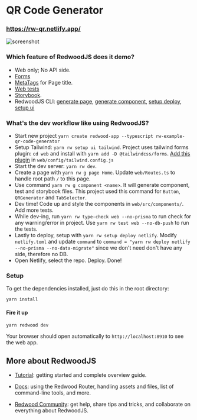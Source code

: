 # QR Code Generator
### https://rw-qr.netlify.app/
![screenshot](https://user-images.githubusercontent.com/2629902/156913974-4e2ed993-46c5-4371-ae59-5e0c004c6f02.png)

### Which feature of RedwoodJS does it demo?
- Web only; No API side.
- [Forms](https://redwoodjs.com/docs/forms)
- [MetaTags](https://redwoodjs.com/docs/seo-head#setting-meta-tags-open-graph-directives) for Page title.
- [Web tests](https://redwoodjs.com/docs/testing#testing-components)
- [Storybook](https://redwoodjs.com/docs/storybook).
- RedwoodJS CLI: [generate page](https://redwoodjs.com/docs/cli-commands#generate-alias-g), [generate component](https://redwoodjs.com/docs/cli-commands#generate-component), [setup deploy](https://redwoodjs.com/docs/cli-commands#setup-deploy-config), [setup ui](https://redwoodjs.com/docs/cli-commands#setup-ui)

### What's the dev workflow like using RedwoodJS?
- Start new project `yarn create redwood-app --typescript rw-example-qr-code-generator`
- Setup Tailwind: `yarn rw setup ui tailwind`. Project uses tailwind forms plugin: `cd web`  and install with `yarn add -D @tailwindcss/forms`. [Add this plugin](https://github.com/callingmedic911/rw-example-qr-code-generator/commit/392b3ace5f41202ce44db7fcb5513bcbbdb0c91c) in `web/config/tailwind.config.js`
- Start the dev server: `yarn rw dev`.
- Create a page with `yarn rw g page Home`. Update `web/Routes.ts` to handle root path `/` to this page.
- Use command `yarn rw g component <name>`. It will generate component, test and storybook files. This project used this command for `Button`, `QRGenerator` and `TabSelector`. 
- Dev time! Code up and style the components in `web/src/components/`. Add more tests.
- While dev-ing, run `yarn rw type-check web --no-prisma` to run check for any warning/error in project. Use `yarn rw test web --no-db-push` to run the tests. 
- Lastly to deploy, setup with `yarn rw setup deploy netlify`. Modify `netlify.toml` and update `command`  to `command = "yarn rw deploy netlify --no-prisma --no-data-migrate"` since we don't need don't have any side, therefore no DB.
- Open Netlify, select the repo. Deploy. Done!

### Setup

To get the dependencies installed, just do this in the root directory:

```terminal
yarn install
```
#### Fire it up

```terminal
yarn redwood dev
```

Your browser should open automatically to `http://localhost:8910` to see the web app. 

## More about RedwoodJS

- [Tutorial](https://redwoodjs.com/tutorial/welcome-to-redwood): getting started and complete overview guide.

- [Docs](https://redwoodjs.com/docs/introduction): using the Redwood Router, handling assets and files, list of command-line tools, and more.

- [Redwood Community](https://community.redwoodjs.com): get help, share tips and tricks, and collaborate on everything about RedwoodJS.
